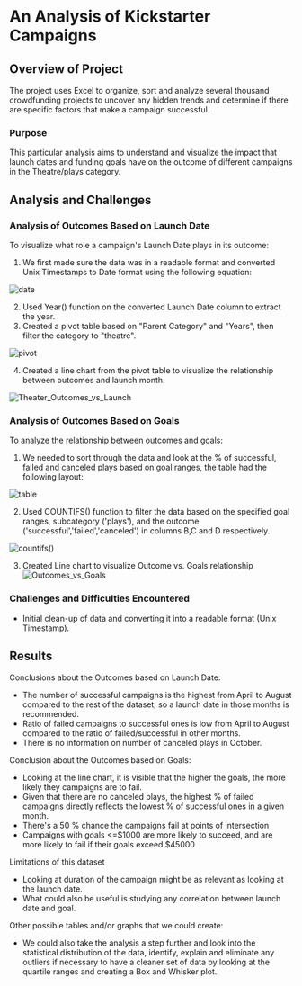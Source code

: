 # An Analysis of Kickstarter Campaigns

## Overview of Project

The project uses Excel to organize, sort and analyze several thousand crowdfunding projects to uncover any hidden trends and determine if there are specific factors that make a campaign successful.

### Purpose

This particular analysis aims to understand and visualize the impact that launch dates and funding goals have on the outcome of different campaigns in the Theatre/plays category.

## Analysis and Challenges

### Analysis of Outcomes Based on Launch Date
To visualize what role a campaign's Launch Date plays in its outcome:
1. We first made sure the data was in a readable format and converted Unix Timestamps to Date format using the following equation: 

![date](https://user-images.githubusercontent.com/79415699/108647945-e49f8a80-7487-11eb-8ff4-e82e4f00e7be.JPG)

2. Used Year() function on the converted Launch Date column to extract the year. 
3. Created a pivot table based on "Parent Category" and "Years", then filter the category to "theatre".

 ![pivot](https://user-images.githubusercontent.com/79415699/108649368-2978f080-748b-11eb-8bd6-cf37283d8baa.JPG)
 
4. Created a line chart from the pivot table to visualize the relationship between outcomes and launch month. 

![Theater_Outcomes_vs_Launch](https://user-images.githubusercontent.com/79415699/108649354-23830f80-748b-11eb-850d-cb6b5d05203d.png)



### Analysis of Outcomes Based on Goals
To analyze the relationship between outcomes and goals:
1. We needed to sort through the data and look at the % of successful, failed and canceled plays based on goal ranges, the table had the following layout:

![table](https://user-images.githubusercontent.com/79415699/108647933-de111300-7487-11eb-8795-1b11a6d0d2e9.JPG)

2. Used COUNTIFS() function to filter the data based on the specified goal ranges, subcategory ('plays'), and the outcome ('successful','failed','canceled') in columns B,C and D respectively. 

![countifs()](https://user-images.githubusercontent.com/79415699/108647954-e9fcd500-7487-11eb-88ef-7a67e5ddf090.JPG)

3. Created Line chart to visualize Outcome vs. Goals relationship
![Outcomes_vs_Goals](https://user-images.githubusercontent.com/79415699/108649352-23830f80-748b-11eb-9eb6-13cb4ca5d10c.png)

### Challenges and Difficulties Encountered
* Initial clean-up of data and converting it into a readable format (Unix Timestamp).


## Results

Conclusions about the Outcomes based on Launch Date:
* The number of successful campaigns is the highest from April to August compared to the rest of the dataset, so a launch date in those months is recommended. 
* Ratio of failed campaigns to successful ones is low from April to August compared to the ratio of failed/successful in other months. 
* There is no information on number of canceled plays in October. 

Conclusion about the Outcomes based on Goals:
* Looking at the line chart, it is visible that the higher the goals, the more likely they campaigns are to fail. 
* Given that there are no canceled plays, the highest  % of failed campaigns directly reflects the lowest % of successful ones in a given month. 
* There's a 50 % chance the campaigns fail at points of intersection
* Campaigns with goals <=$1000 are more likely to succeed, and are more likely to fail if their goals exceed $45000

Limitations of this dataset
* Looking at duration of the campaign might be as relevant as looking at the launch date. 
* What could also be useful is studying any correlation between launch date and goal. 

Other possible tables and/or graphs that we could create:
* We could also take the analysis a step further and look into the statistical distribution of the data, identify, explain and eliminate any outliers if necessary to have a cleaner set of data by looking at the quartile ranges and creating a Box and Whisker plot.
